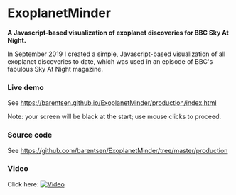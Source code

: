 # ExoplanetMinder

**A Javascript-based visualization of exoplanet discoveries for BBC Sky At Night.**

In September 2019 I created a simple, Javascript-based visualization of all exoplanet discoveries to date, which was used in an episode of BBC's fabulous Sky At Night magazine.

### Live demo

See https://barentsen.github.io/ExoplanetMinder/production/index.html

Note: your screen will be black at the start; use mouse clicks to proceed.

### Source code

See https://github.com/barentsen/ExoplanetMinder/tree/master/production

### Video

Click here:
[![Video](https://img.youtube.com/vi/r_Y7xf4rswM/0.jpg)](https://www.youtube.com/watch?v=r_Y7xf4rswM)
